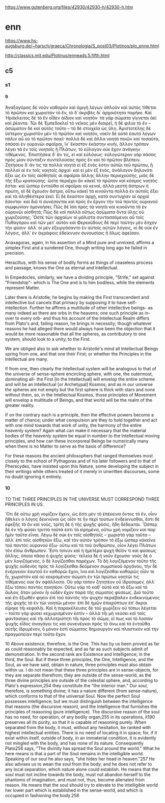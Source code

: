 
https://www.gutenberg.org/files/42930/42930-h/42930-h.htm
# enn
https://www.hs-augsburg.de/~harsch/graeca/Chronologia/S_post03/Plotinos/plo_enne.html

http://classics.mit.edu/Plotinus/enneads.5.fifth.html
## c5

### s1

#### 9
Ἀναξαγόρας δὲ νοῦν καθαρὸν καὶ ἀμιγῆ λέγων ἁπλοῦν καὶ αὐτὸς τίθεται τὸ πρῶτον καὶ χωριστὸν τὸ ἕν, τὸ δ᾽ ἀκριβὲς δι᾽ ἀρχαιότητα παρῆκε. Καὶ Ἡράκλειτος δὲ τὸ ἓν οἶδεν ἀίδιον καὶ νοητόν· τὰ γὰρ σώματα γίγνεται ἀεὶ καὶ ῥέοντα. Τῶι δὲ Ἐμπεδοκλεῖ τὸ νεῖκος μὲν διαιρεῖ, ἡ δὲ φιλία τὸ ἕν – ἀσώματον δὲ καὶ αὐτὸς τοῦτο – τὰ δὲ στοιχεῖα ὡς ὕλη. Ἀριστοτέλης δὲ ὕστερον χωριστὸν μὲν τὸ πρῶτον καὶ νοητόν, νοεῖν δὲ αὐτὸ ἑαυτὸ λέγων πάλιν αὖ οὐ τὸ πρῶτον ποιεῖ· πολλὰ δὲ καὶ ἄλλα νοητὰ ποιῶν καὶ τοσαῦτα, ὁπόσαι ἐν οὐρανῶι σφαῖραι, ἵν᾽ ἕκαστον ἑκάστην κινῆι, ἄλλον τρόπον λέγει τὰ ἐν τοῖς νοητοῖς ἢ Πλάτων, τὸ εὔλογον οὐκ ἔχον ἀνάγκην τιθέμενος. Ἐπιστήσειε δ᾽ ἄν τις, εἰ καὶ εὐλόγως· εὐλογώτερον γὰρ πάσας πρὸς μίαν σύνταξιν συντελούσας πρὸς ἓν καὶ τὸ πρῶτον βλέπειν. Ζητήσειε δ᾽ ἄν τις τὰ πολλὰ νοητὰ εἰ ἐξ ἑνός ἐστιν αὐτῶι τοῦ πρώτου, ἢ πολλαὶ αἱ ἐν τοῖς νοητοῖς ἀρχαί· καὶ εἰ μὲν ἐξ ἑνός, ἀνάλογον δηλονότι ἕξει ὡς ἐν τοῖς αἰσθητοῖς αἱ σφαῖραι ἄλλης ἄλλην περιεχούσης, μιᾶς δὲ τῆς ἔξω κρατούσης· ὥστε περιέχοι ἂν κἀκεῖ τὸ πρῶτον καὶ κόσμος νοητὸς ἔσται· καὶ ὥσπερ ἐνταῦθα αἱ σφαῖραι οὐ κεναί, ἀλλὰ μεστὴ ἄστρων ἡ πρώτη, αἱ δὲ ἔχουσιν ἄστρα, οὕτω κἀκεῖ τὰ κινοῦντα πολλὰ ἐν αὐτοῖς ἕξει καὶ τὰ ἀληθέστερα ἐκεῖ. Εἰ δὲ ἕκαστον ἀρχή, κατὰ συντυχίαν αἱ ἀρχαὶ ἔσονται· καὶ διὰ τί συνέσονται καὶ πρὸς ἓν ἔργον τὴν τοῦ παντὸς οὐρανοῦ συμφωνίαν ὁμονοήσει; Πῶς δὲ ἴσα πρὸς τὰ νοητὰ καὶ κινοῦντα τὰ ἐν οὐρανῶι αἰσθητά; Πῶς δὲ καὶ πολλὰ οὕτως ἀσώματα ὄντα ὕλης οὐ χωριζούσης; Ὥστε τῶν ἀρχαίων οἱ μάλιστα συντασσόμενοι αὖ τοῖς Πυθαγόρου καὶ τῶν μετ᾽ αὐτὸν καὶ Φερεκύδους δὲ περὶ ταύτην μὲν ἔσχον τὴν φύσιν· ἀλλ᾽ οἱ μὲν ἐξειργάσαντο ἐν αὐτοῖς αὐτῶν λόγοις, οἱ δὲ οὐκ ἐν λόγοις, ἀλλ᾽ ἐν ἀγράφοις ἐδείκνυον συνουσίαις ἢ ὅλως ἀφεῖσαν.

Anaxagoras, again, in his assertion of a Mind pure and unmixed, affirms a simplex First and a sundered One, though writing long ago he failed in precision.

Heraclitus, with his sense of bodily forms as things of ceaseless process and passage, knows the One as eternal and intellectual.

In Empedocles, similarly, we have a dividing principle, "Strife," set against "Friendship"- which is The One and is to him bodiless, while the elements represent Matter.

Later there is Aristotle; he begins by making the First transcendent and intellective but cancels that primacy by supposing it to have self-intellection. Further he affirms a multitude of other intellective beings- as many indeed as there are orbs in the heavens; one such principle as in- over to every orb- and thus his account of the Intellectual Realm differs from Plato's and, failing reason, he brings in necessity; though whatever reasons he had alleged there would always have been the objection that it would be more reasonable that all the spheres, as contributory to one system, should look to a unity, to the First.

We are obliged also to ask whether to Aristotle's mind all Intellectual Beings spring from one, and that one their First; or whether the Principles in the Intellectual are many.

If from one, then clearly the Intellectual system will be analogous to that of the universe of sense-sphere encircling sphere, with one, the outermost, dominating all- the First [in the Intellectual] will envelop the entire scheme and will be an Intellectual [or Archetypal] Kosmos; and as in our universe the spheres are not empty but the first sphere is thick with stars and none without them, so, in the Intellectual Kosmos, those principles of Movement will envelop a multitude of Beings, and that world will be the realm of the greater reality.

If on the contrary each is a principle, then the effective powers become a matter of chance; under what compulsion are they to hold together and act with one mind towards that work of unity, the harmony of the entire heavenly system? Again what can make it necessary that the material bodies of the heavenly system be equal in number to the Intellectual moving principles, and how can these incorporeal Beings be numerically many when there is no Matter to serve as the basis of difference?

For these reasons the ancient philosophers that ranged themselves most closely to the school of Pythagoras and of his later followers and to that of Pherecydes, have insisted upon this Nature, some developing the subject in their writings while others treated of it merely in unwritten discourses, some no doubt ignoring it entirely.

#### 10

TO THE THREE PRINCIPLES IN THE UNIVERSE MUST CORRESPOND THREE PRINCIPLES IN US.

Ὅτι δὲ οὕτω χρὴ νομίζειν ἔχειν, ὡς ἔστι μὲν τὸ ἐπέκεινα ὄντος τὸ ἕν, οἷον ἤθελεν ὁ λόγος δεικνύναι ὡς οἷόν τε ἦν περὶ τούτων ἐνδείκνυσθαι, ἔστι δὲ ἐφεξῆς τὸ ὂν καὶ νοῦς, τρίτη δὲ ἡ τῆς ψυχῆς φύσις, ἤδη δέδεικται. Ὥσπερ δὲ ἐν τῆι φύσει τριττὰ ταῦτά ἐστι τὰ εἰρημένα, οὕτω χρὴ νομίζειν καὶ παρ᾽ ἡμῖν ταῦτα εἶναι. Λέγω δὲ οὐκ ἐν τοῖς αἰσθητοῖς – χωριστὰ γὰρ ταῦτα – ἀλλ᾽ ἐπὶ τοῖς αἰσθητῶν ἔξω, καὶ τὸν αὐτὸν τρόπον τὸ ἔξω ὥσπερ κἀκεῖνα τοῦ παντὸς οὐρανοῦ ἔξω· οὕτω καὶ τὰ τοῦ ἀνθρώπου, οἷον λέγει Πλάτων τὸν εἴσω ἄνθρωπον. Ἔστι τοίνυν καὶ ἡ ἡμετέρα ψυχὴ θεῖόν τι καὶ φύσεως ἄλλης, ὁποία πᾶσα ἡ ψυχῆς φύσις· τελεία δὲ ἡ νοῦν ἔχουσα· νοῦς δὲ ὁ μὲν λογιζόμενος, ὁ δὲ λογίζεσθαι παρέχων. Τὸ δὴ λογιζόμενον τοῦτο τῆς ψυχῆς οὐδενὸς πρὸς τὸ λογίζεσθαι δεόμενον σωματικοῦ ὀργάνου, τὴν δὲ ἐνέργειαν ἑαυτοῦ ἐν καθαρῶι ἔχον, ἵνα καὶ λογίζεσθαι καθαρῶς οἷόν τε ἦι, χωριστὸν καὶ οὐ κεκραμένον σώματι ἐν τῶι πρώτωι νοητῶι τις τιθέμενος οὐκ ἂν σφάλλοιτο. Οὐ γὰρ τόπον ζητητέον οὗ ἱδρύσομεν, ἀλλ᾽ ἔξω τόπου παντὸς ποιητέον. Οὕτω γὰρ τὸ καθ᾽ αὑτὸ καὶ τὸ ἔξω καὶ τὸ ἄυλον, ὅταν μόνον ἦι οὐδὲν ἔχον παρὰ τῆς σώματος φύσεως. Διὰ τοῦτο καὶ ἔτι ἔξωθέν φησιν ἐπὶ τοῦ παντὸς τὴν ψυχὴν περιέβαλεν ἐνδεικνύμενος τῆς ψυχῆς τὸ ἐν τῶι νοητῶι μένον· ἐπὶ δὲ ἡμῶν ἐπικρύπτων ἐπ᾽ ἄκραι εἴρηκε τῆι κεφαλῆι. Καὶ ἡ παρακέλευσις δὲ τοῦ χωρίζειν οὐ τόπωι λέγεται – τοῦτο γὰρ φύσει κεχωρισμένον ἐστίν – ἀλλὰ τῆι μὴ νεύσει καὶ ταῖς φαντασίαις καὶ τῆι ἀλλοτριότητι τῆι πρὸς τὸ σῶμα, εἴ πως καὶ τὸ λοιπὸν ψυχῆς εἶδος ἀναγάγοι τις καὶ συνενέγκαι πρὸς τὸ ἄνω καὶ τὸ ἐνταῦθα αὐτῆς ἱδρυμένον, ὃ μόνον ἐστὶ σώματος δημιουργὸν καὶ πλαστικὸν καὶ τὴν πραγματείαν περὶ τοῦτο ἔχον.

10
Above existence, therefore, is the One. This has by us been proved as far as could reasonably be expected, and as far as such subjects admit of demonstration. In the second rank are Existence and Intelligence; in the third, the Soul. But if these three principles, the One, Intelligence, and the Soul, as we have said, obtain in nature, three principles must also obtain within us. I do not mean that these three principles are in sense-objects, for they are separate therefrom; they are outside of the sense-world, as the three divine principles are outside of the celestial sphere, and, according to Plato's expression,254 they constitute the "the interior man." Our soul, therefore, is something divine; it has a nature different (from sense-nature), which conforms to that of the universal Soul. Now the perfect Soul possesses intelligence; but we must distinguish between the intelligence that reasons (the discursive reason), and the Intelligence that furnishes the principles of reasoning (pure intelligence). The discursive reason of the soul has no need, for operation, of any bodily organ;255 in its operations, it190 preserves all its purity, so that it is capable of reasoning purely. When separated from the body, it must, without any hesitation, be ranked with highest intellectual entities. There is no need of locating it in space; for, if it exist within itself, outside of body, in an immaterial condition, it is evidently not mingled with the body, and has none of its nature. Consequently Plato256 says, "The divinity has spread the Soul around the world." What he here means is that a part of the Soul remains in the intelligible world. Speaking of our soul he also says, "she hides her head in heaven."257 He also advises us to wean the soul from the body; and he does not refer to any local separation, which nature alone could establish. He means that the soul must not incline towards the body, must not abandon herself to the phantoms of imagination, and must not, thus, become alienated from reason. He means that the soul should try to elevate to the intelligible world her lower part which is established in the sense-world, and which is occupied in fashioning the body.258